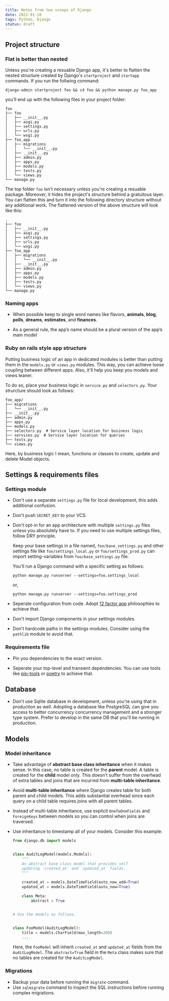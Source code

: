 ```yaml
---
title: Notes from two scoops of Django
date: 2022-01-18
tags: Python, Django
status: draft
---
```


## Project structure

### Flat is better than nested

Unless you're creating a resuable Django app, it's better to flatten the nested structure created by Django's `startproject` and `startapp` commands. If you run the follwing command:

```
django-admin startproject foo && cd foo && python manage.py foo_app
```

you'll end up with the following files in your project folder:


```
foo
├── foo
│   ├── __init__.py
│   ├── asgi.py
│   ├── settings.py
│   ├── urls.py
│   └── wsgi.py
├── foo_app
│   ├── migrations
│   │   └── __init__.py
│   ├── __init__.py
│   ├── admin.py
│   ├── apps.py
│   ├── models.py
│   ├── tests.py
│   └── views.py
└── manage.py
```

The top folder `foo` isn't necessary unless you're creating a resuable package. Moreover, it hides the project's structure behind a gratuitous layer. You can flatten this and turn it into the following directory structure without any additional work. The flattened version of the above structure will look like this:

```
.
├── foo
│   ├── __init__.py
│   ├── asgi.py
│   ├── settings.py
│   ├── urls.py
│   └── wsgi.py
├── foo_app
│   ├── migrations
│   │   └── __init__.py
│   ├── __init__.py
│   ├── admin.py
│   ├── apps.py
│   ├── models.py
│   ├── tests.py
│   └── views.py
└── manage.py
```

### Naming apps

* When possible keep to single word names like flavors, **animals**, **blog**, **polls**, **dreams**, **estimates**,
and **finances**.

* As a general rule, the app’s name should be a plural version of the app’s main model

### Ruby on rails style app structure

Putting business logic of an app in dedicated modules is better than putting them in the `models.py` or `views.py` modules. This way, you can achieve loose coupling between different apps. Also, it'll help you keep you models and views leaner.

To do so, place your business logic in
`service.py` and `selectors.py`. Your strurcture should look as follows:


```
foo_app/
├── migrations
│   └── __init__.py
├── __init__.py
├── admin.py
├── apps.py
├── models.py
├── selectors.py  # Service layer location for business logic
├── services.py  # Service layer location for queries
├── tests.py
└── views.py
```

Here, by business logic I mean, functions or classes to create, update and delete Model objects.

## Settings & requirements files

### Settings module

* Don't use a separate `settings.py` file for local development, this adds additional confusion.

* Don't push `SECRET_KEY` to your VCS.

* Don't opt-in for an app architecture with multiple `settings.py` files unless you absolutely have to. If you need to use multiple settings files, follow DRY principle.

    Keep your base settings in a file named, `foo/base_settings.py` and other settings file like `foo/settings_local.py` or `foo/settings_prod.py` can import setting-variables from `foo/base_settings.py` file.

    You'll run a Django command with a specific setting as follows:

    ```
    python manage.py runserver --settings=foo.settings_local
    ```

    or,

    ```
    python manage.py runserver --settings=foo.settings_prod
    ```


* Seperate configuration from code. Adopt [12 factor app](https://12factor.net/config) philosophies to achieve that.

* Don't import Django components in your settings modules.

* Don't hardcode paths in the settings modules. Consider using the `pathlib` module to avoid that.


### Requirements file

* Pin you dependencies to the exact version.

* Seperate your top-level and transient dependencies. You can use tools like [pip-tools](https://github.com/jazzband/pip-tools) or [poetry](https://github.com/python-poetry/poetry) to achieve that.

## Database

* Don't use Sqlite database in development, unless you're using that in production as well. Adopting a database like PostgreSQL can give you access to better concurrency concurrency management and a stronger type system. Prefer to develop in the same DB that you'll be running in production.


## Models

### Model inheritance

* Take advantage of **abstract base class inheritance** when it makes sense. In this case, no table is created for the **parent** model. A table is created for the **child** model only. This doesn't suffer from the overhead of extra tables and joins that are incurred from **multi-table inheritance**.

* Avoid **multi-table inheritance** where Django creates table for both parent and child models. This adds substantial overhead since each query on a child table requires joins with all parent tables.

* Instead of multi-table inheritance,
use explicit `OneToOneFields` and `ForeignKeys` between models so you can control when joins are traversed.

* Use inheritance to timestamp all of your models. Consider this example:

    ```python
    from django.db import models


    class AuditLogModel(models.Models):
        """
        An abstract base class model that provides self
        updating `created_at` and `updated_at` fields.
        """

        created_at = models.DateTimeField(auto_now_add=True)
        updated_at = models.DateTimeField(auto_now=True)

        class Meta:
            abstract = True


    # Use the models as follows.


    class FooModel(AuditLogModel):
        title = models.CharField(max_length=200)
        ...
    ```

    Here, the `FooModel` will inherit `created_at` and `updated_at` fields from the `AuditLogModel`. The `abstract=True` field in the `Meta` class makes sure that no tables are created for the `AuditLogModel`.

### Migrations

* Backup your data before running the `migrate` command.
* Use `sqlmigrate` command to inspect the SQL instructions before running complex migrations.
